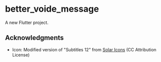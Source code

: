 # better_voide_message

A new Flutter project.

## Acknowledgments

- Icon: Modified version of "Subtitles 12" from [Solar Icons](https://www.svgrepo.com/svg/525542/subtitles) (CC Attribution License)
